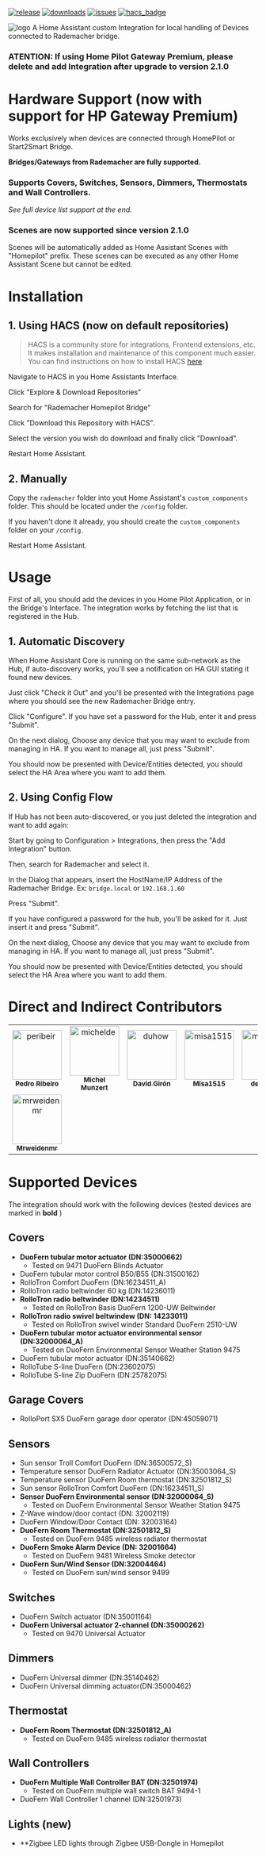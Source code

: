 [![release](https://img.shields.io/github/v/release/peribeir/homeassistant-rademacher)](https://github.com/peribeir/homeassistant-rademacher/releases/latest)
[![downloads](https://img.shields.io/github/downloads/peribeir/homeassistant-rademacher/total)](https://github.com/peribeir/homeassistant-rademacher/releases/latest)
[![issues](https://img.shields.io/github/issues/peribeir/homeassistant-rademacher)](https://github.com/peribeir/homeassistant-rademacher/issues)
[![hacs_badge](https://img.shields.io/badge/HACS-Default-41BDF5.svg)](https://github.com/hacs/integration)

![logo](https://github.com/peribeir/homeassistant-rademacher/raw/master/img/logo.png)
A Home Assistant custom Integration for local handling of Devices connected to Rademacher bridge.

### ATENTION: If using Home Pilot Gateway Premium, please delete and add Integration after upgrade to version 2.1.0

# Hardware Support (now with support for HP Gateway Premium)

Works exclusively when devices are connected through HomePilot or Start2Smart Bridge.

**Bridges/Gateways from Rademacher are fully supported.**

### **Supports Covers, Switches, Sensors, Dimmers, Thermostats and Wall Controllers.**

*See full device list support at the end.*

### **Scenes are now supported since version 2.1.0** ###

Scenes will be automatically added as Home Assistant Scenes with "Homepilot" prefix. These scenes can be executed as any other Home Assistant Scene but cannot be edited.

# Installation

## 1. Using HACS (now on default repositories)

> HACS is a community store for integrations, Frontend extensions, etc. It makes installation and maintenance of this component much easier. You can find instructions on how to install HACS [here](https://hacs.xyz/).

Navigate to HACS in you Home Assistants Interface.

Click "Explore & Download Repositories"

Search for "Rademacher Homepilot Bridge"

Click "Download this Repository with HACS".

Select the version you wish do download and finally click "Download".

Restart Home Assistant.

## 2. Manually

Copy the `rademacher` folder into yout Home Assistant's `custom_components` folder.
This should be located under the `/config` folder.

If you haven't done it already, you should create the `custom_components` folder on your `/config`.

Restart Home Assistant.

# Usage

First of all, you should add the devices in you Home Pilot Application, or in the Bridge's Interface. The integration works by fetching the list that is registered in the Hub. 

## 1. Automatic Discovery

When Home Assistant Core is running on the same sub-network as the Hub,
if auto-discovery works, you'll see a notification on HA GUI stating it found new devices.

Just click "Check it Out" and you'll be presented with the Integrations page where you should see the new Rademacher Bridge entry.

Click "Configure". If you have set a password for the Hub, enter it and press "Submit".

On the next dialog, Choose any device that you may want to exclude from managing in HA. If you want to manage all, just press "Submit".

You should now be presented with Device/Entities detected, you should select the HA Area where you want to add them.

## 2. Using Config Flow

If Hub has not been auto-discovered, or you just deleted the integration and want to add again:

Start by going to Configuration > Integrations, then press the "Add Integration" button.

Then, search for Rademacher and select it.

In the Dialog that appears, insert the HostName/IP Address of the Rademacher Bridge. Ex: `bridge.local` or `192.168.1.60`

Press "Submit".

If you have configured a password for the hub, you'll be asked for it. Just insert it and press "Submit".

On the next dialog, Choose any device that you may want to exclude from managing in HA. If you want to manage all, just press "Submit".

You should now be presented with Device/Entities detected, you should select the HA Area where you want to add them.

# Direct and Indirect Contributors

<!-- readme: contributors,thmnxo4,MrWeidenMr,fritte87 -start -->
<table>
<tr>
    <td align="center">
        <a href="https://github.com/peribeir">
            <img src="https://avatars.githubusercontent.com/u/7266291?v=4" width="100;" alt="peribeir"/>
            <br />
            <sub><b>Pedro Ribeiro</b></sub>
        </a>
    </td>
    <td align="center">
        <a href="https://github.com/michelde">
            <img src="https://avatars.githubusercontent.com/u/10096708?v=4" width="100;" alt="michelde"/>
            <br />
            <sub><b>Michel Munzert</b></sub>
        </a>
    </td>
    <td align="center">
        <a href="https://github.com/duhow">
            <img src="https://avatars.githubusercontent.com/u/1145001?v=4" width="100;" alt="duhow"/>
            <br />
            <sub><b>David Girón</b></sub>
        </a>
    </td>
    <td align="center">
        <a href="https://github.com/misa1515">
            <img src="https://avatars.githubusercontent.com/u/61636045?v=4" width="100;" alt="misa1515"/>
            <br />
            <sub><b>Misa1515</b></sub>
        </a>
    </td>
    <td align="center">
        <a href="https://github.com/der-berni">
            <img src="https://avatars.githubusercontent.com/u/5528912?v=4" width="100;" alt="mrweidenmr"/>
            <br />
            <sub><b>der-berni</b></sub>
        </a>
    </td>
    <td align="center">
        <a href="https://github.com/thmnxo4">
            <img src="https://avatars.githubusercontent.com/u/76701693?v=4" width="100;" alt="thmnxo4"/>
            <br />
            <sub><b>Thmnxo4</b></sub>
        </a>
    </td>
  </tr>
  <tr>
    <td align="center">
        <a href="https://github.com/mrweidenmr">
            <img src="https://avatars.githubusercontent.com/u/99197872?v=4" width="100;" alt="mrweidenmr"/>
            <br />
            <sub><b>Mrweidenmr</b></sub>
        </a>
    </td></tr>
</table>
<!-- readme: contributors,thmnxo4,MrWeidenMr -end -->

# Supported Devices

The integration should work with the following devices (tested devices are marked in **bold** )

## Covers
- **DuoFern tubular motor actuator (DN:35000662)**
  - Tested on 9471 DuoFern Blinds Actuator
- DuoFern tubular motor control B50/B55 (DN:31500162)
- RolloTron Comfort DuoFern (DN:16234511_A)
- RolloTron radio beltwinder 60 kg (DN:14236011)
- **RolloTron radio beltwinder (DN:14234511)**
  - Tested on RolloTron Basis DuoFern 1200-UW Beltwinder
- **RolloTron radio swivel beltwindew (DN: 14233011)**
  - Tested on RolloTron swivel winder Standard DuoFern 2510-UW
- **DuoFern tubular motor actuator environmental sensor (DN:32000064_A)**
  - Tested on DuoFern Environmental Sensor Weather Station 9475
- DuoFern tubular motor actuator (DN:35140662)
- RolloTube S-line DuoFern (DN:23602075)
- RolloTube S-line Zip DuoFern (DN:25782075)

## Garage Covers
- RolloPort SX5 DuoFern garage door operator (DN:45059071)

## Sensors
- Sun sensor Troll Comfort DuoFern (DN:36500572_S)
- Temperature sensor DuoFern Radiator Actuator (DN:35003064_S)
- Temperature sensor DuoFern Room thermostat (DN:32501812_S)
- Sun sensor RolloTron Comfort DuoFern (DN:16234511_S)
- **Sensor DuoFern Environmental sensor (DN:32000064_S)**
  - Tested on DuoFern Environmental Sensor Weather Station 9475
- Z-Wave window/door contact (DN: 32002119)
- DuoFern Window/Door Contact (DN: 32003164)
- **DuoFern Room Thermostat (DN:32501812_S)**
  - Tested on DuoFern 9485 wireless radiator thermostat
- **DuoFern Smoke Alarm Device (DN: 32001664)**
  - Tested on DuoFern 9481 Wireless Smoke detector
- **DuoFern Sun/Wind Sensor (DN:32004464)**
  - Tested on DuoFern sun/wind sensor 9499

## Switches
- DuoFern Switch actuator (DN:35001164)
- **DuoFern Universal actuator 2-channel (DN:35000262)**
  - Tested on 9470 Universal Actuator

## Dimmers
- DuoFern Universal dimmer (DN:35140462)
- DuoFern Universal dimming actuator(DN:35000462)

## Thermostat
- **DuoFern Room Thermostat (DN:32501812_A)**
  - Tested on DuoFern 9485 wireless radiator thermostat

## Wall Controllers
  - **DuoFern Multiple Wall Controller BAT (DN:32501974)**
    - Tested on DuoFern multiple wall switch BAT 9494-1
  - DuoFern Wall Controller 1 channel (DN:32501973)

## Lights (new)
  - **Zigbee LED lights through Zigbee USB-Dongle in Homepilot
